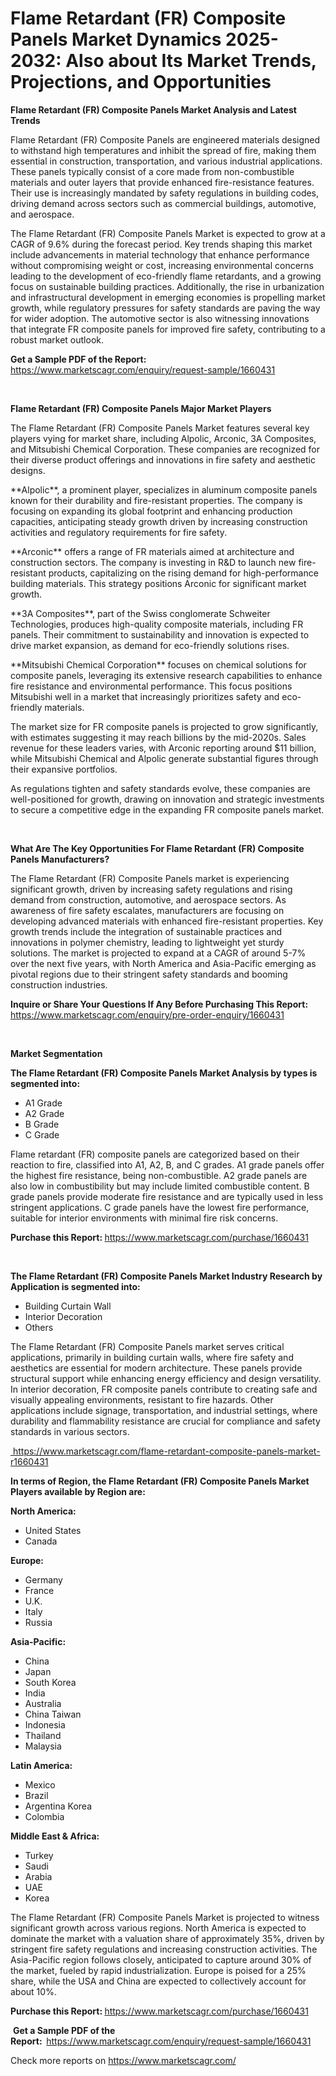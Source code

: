 <p><h1>Flame Retardant (FR) Composite Panels Market Dynamics 2025-2032: Also about Its Market Trends, Projections, and Opportunities</h1></p><p><strong>Flame Retardant (FR) Composite Panels Market Analysis and Latest Trends</strong></p>
<p><p>Flame Retardant (FR) Composite Panels are engineered materials designed to withstand high temperatures and inhibit the spread of fire, making them essential in construction, transportation, and various industrial applications. These panels typically consist of a core made from non-combustible materials and outer layers that provide enhanced fire-resistance features. Their use is increasingly mandated by safety regulations in building codes, driving demand across sectors such as commercial buildings, automotive, and aerospace.</p><p>The Flame Retardant (FR) Composite Panels Market is expected to grow at a CAGR of 9.6% during the forecast period. Key trends shaping this market include advancements in material technology that enhance performance without compromising weight or cost, increasing environmental concerns leading to the development of eco-friendly flame retardants, and a growing focus on sustainable building practices. Additionally, the rise in urbanization and infrastructural development in emerging economies is propelling market growth, while regulatory pressures for safety standards are paving the way for wider adoption. The automotive sector is also witnessing innovations that integrate FR composite panels for improved fire safety, contributing to a robust market outlook.</p></p>
<p><strong>Get a Sample PDF of the Report:&nbsp;</strong> <a href="https://www.marketscagr.com/enquiry/request-sample/1660431?utm_campaign=2653&utm_medium=2&utm_source=Github&utm_content=ia&utm_term=29032025&utm_id=flame-retardant-fr-composite-panels">https://www.marketscagr.com/enquiry/request-sample/1660431</a></p>
<p>&nbsp;</p>
<p><strong>Flame Retardant (FR) Composite Panels Major Market Players</strong></p>
<p><p>The Flame Retardant (FR) Composite Panels Market features several key players vying for market share, including Alpolic, Arconic, 3A Composites, and Mitsubishi Chemical Corporation. These companies are recognized for their diverse product offerings and innovations in fire safety and aesthetic designs.</p><p>**Alpolic**, a prominent player, specializes in aluminum composite panels known for their durability and fire-resistant properties. The company is focusing on expanding its global footprint and enhancing production capacities, anticipating steady growth driven by increasing construction activities and regulatory requirements for fire safety.</p><p>**Arconic** offers a range of FR materials aimed at architecture and construction sectors. The company is investing in R&D to launch new fire-resistant products, capitalizing on the rising demand for high-performance building materials. This strategy positions Arconic for significant market growth.</p><p>**3A Composites**, part of the Swiss conglomerate Schweiter Technologies, produces high-quality composite materials, including FR panels. Their commitment to sustainability and innovation is expected to drive market expansion, as demand for eco-friendly solutions rises.</p><p>**Mitsubishi Chemical Corporation** focuses on chemical solutions for composite panels, leveraging its extensive research capabilities to enhance fire resistance and environmental performance. This focus positions Mitsubishi well in a market that increasingly prioritizes safety and eco-friendly materials.</p><p>The market size for FR composite panels is projected to grow significantly, with estimates suggesting it may reach billions by the mid-2020s. Sales revenue for these leaders varies, with Arconic reporting around $11 billion, while Mitsubishi Chemical and Alpolic generate substantial figures through their expansive portfolios.</p><p>As regulations tighten and safety standards evolve, these companies are well-positioned for growth, drawing on innovation and strategic investments to secure a competitive edge in the expanding FR composite panels market.</p></p>
<p>&nbsp;</p>
<p><strong>What Are The Key Opportunities For Flame Retardant (FR) Composite Panels Manufacturers?</strong></p>
<p><p>The Flame Retardant (FR) Composite Panels market is experiencing significant growth, driven by increasing safety regulations and rising demand from construction, automotive, and aerospace sectors. As awareness of fire safety escalates, manufacturers are focusing on developing advanced materials with enhanced fire-resistant properties. Key growth trends include the integration of sustainable practices and innovations in polymer chemistry, leading to lightweight yet sturdy solutions. The market is projected to expand at a CAGR of around 5-7% over the next five years, with North America and Asia-Pacific emerging as pivotal regions due to their stringent safety standards and booming construction industries.</p></p>
<p><strong>Inquire or Share Your Questions If Any Before Purchasing This Report:</strong> <a href="https://www.marketscagr.com/enquiry/pre-order-enquiry/1660431?utm_campaign=2653&utm_medium=2&utm_source=Github&utm_content=ia&utm_term=29032025&utm_id=flame-retardant-fr-composite-panels">https://www.marketscagr.com/enquiry/pre-order-enquiry/1660431</a></p>
<p>&nbsp;</p>
<p><strong>Market Segmentation</strong></p>
<p><strong>The Flame Retardant (FR) Composite Panels Market Analysis by types is segmented into:</strong></p>
<p><ul><li>A1 Grade</li><li>A2 Grade</li><li>B Grade</li><li>C Grade</li></ul></p>
<p><p>Flame retardant (FR) composite panels are categorized based on their reaction to fire, classified into A1, A2, B, and C grades. A1 grade panels offer the highest fire resistance, being non-combustible. A2 grade panels are also low in combustibility but may include limited combustible content. B grade panels provide moderate fire resistance and are typically used in less stringent applications. C grade panels have the lowest fire performance, suitable for interior environments with minimal fire risk concerns.</p></p>
<p><strong>Purchase this Report:&nbsp;</strong><a href="https://www.marketscagr.com/purchase/1660431?utm_campaign=2653&utm_medium=2&utm_source=Github&utm_content=ia&utm_term=29032025&utm_id=flame-retardant-fr-composite-panels">https://www.marketscagr.com/purchase/1660431</a></p>
<p>&nbsp;</p>
<p><strong>The Flame Retardant (FR) Composite Panels Market Industry Research by Application is segmented into:</strong></p>
<p><ul><li>Building Curtain Wall</li><li>Interior Decoration</li><li>Others</li></ul></p>
<p><p>The Flame Retardant (FR) Composite Panels market serves critical applications, primarily in building curtain walls, where fire safety and aesthetics are essential for modern architecture. These panels provide structural support while enhancing energy efficiency and design versatility. In interior decoration, FR composite panels contribute to creating safe and visually appealing environments, resistant to fire hazards. Other applications include signage, transportation, and industrial settings, where durability and flammability resistance are crucial for compliance and safety standards in various sectors.</p></p>
<p><a href="https://www.marketscagr.com/flame-retardant-composite-panels-market-r1660431?utm_campaign=2653&utm_medium=2&utm_source=Github&utm_content=ia&utm_term=29032025&utm_id=flame-retardant-fr-composite-panels">&nbsp;https://www.marketscagr.com/flame-retardant-composite-panels-market-r1660431</a></p>
<p><strong>In terms of Region, the Flame Retardant (FR) Composite Panels Market Players available by Region are:</strong></p>
<p>
    <p> <strong> North America: </strong>
        <ul>
            <li>United States</li>
            <li>Canada</li>
        </ul>
        </p> 
    <p> <strong> Europe: </strong>
        <ul>
            <li>Germany</li>
            <li>France</li>
            <li>U.K.</li>
            <li>Italy</li>
            <li>Russia</li>
        </ul>
        </p> 
    <p> <strong> Asia-Pacific: </strong>
        <ul>
            <li>China</li>
            <li>Japan</li>
            <li>South Korea</li>
            <li>India</li>
            <li>Australia</li>
            <li>China Taiwan</li>
            <li>Indonesia</li>
            <li>Thailand</li>
            <li>Malaysia</li>
        </ul>
        </p> 
    <p> <strong> Latin America: </strong>
        <ul>
            <li>Mexico</li>
            <li>Brazil</li>
            <li>Argentina Korea</li>
            <li>Colombia</li>
        </ul>
        </p> 
    <p> <strong> Middle East & Africa: </strong>
        <ul>
            <li>Turkey</li>
            <li>Saudi</li>
            <li>Arabia</li>
            <li>UAE</li>
            <li>Korea</li>
        </ul>
    </p>
    </p>
<p><p>The Flame Retardant (FR) Composite Panels Market is projected to witness significant growth across various regions. North America is expected to dominate the market with a valuation share of approximately 35%, driven by stringent fire safety regulations and increasing construction activities. The Asia-Pacific region follows closely, anticipated to capture around 30% of the market, fueled by rapid industrialization. Europe is poised for a 25% share, while the USA and China are expected to collectively account for about 10%.</p></p>
<p><strong>Purchase this Report: </strong><a href="https://www.marketscagr.com/purchase/1660431?utm_campaign=2653&utm_medium=2&utm_source=Github&utm_content=ia&utm_term=29032025&utm_id=flame-retardant-fr-composite-panels">https://www.marketscagr.com/purchase/1660431</a></p>
<p>&nbsp;<strong>Get a Sample PDF of the Report:&nbsp;&nbsp;</strong><a href="https://www.marketscagr.com/enquiry/request-sample/1660431?utm_campaign=2653&utm_medium=2&utm_source=Github&utm_content=ia&utm_term=29032025&utm_id=flame-retardant-fr-composite-panels">https://www.marketscagr.com/enquiry/request-sample/1660431</a></p>
<p><strong></strong></p>
<p>Check more reports on <a href="https://www.marketscagr.com/?utm_campaign=2653&utm_medium=2&utm_source=Github&utm_content=ia&utm_term=29032025&utm_id=flame-retardant-fr-composite-panels">https://www.marketscagr.com/</a></p>